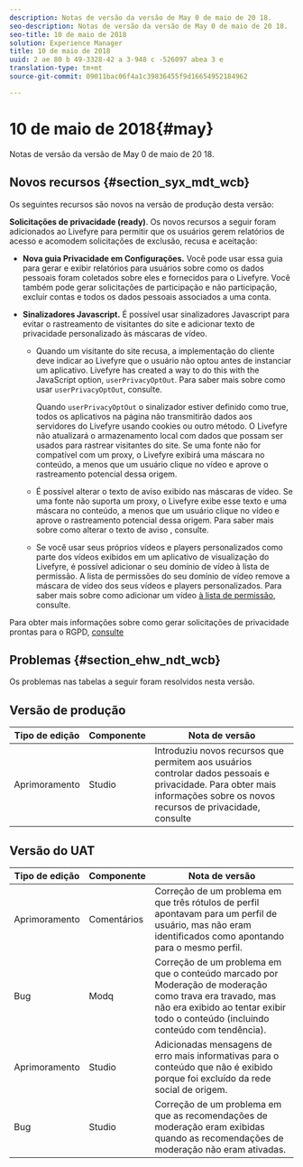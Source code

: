 ```yaml
---
description: Notas de versão da versão de May 0 de maio de 20 18.
seo-description: Notas de versão da versão de May 0 de maio de 20 18.
seo-title: 10 de maio de 2018
solution: Experience Manager
title: 10 de maio de 2018
uuid: 2 ae 80 b 49-3328-42 a 3-948 c -526097 abea 3 e
translation-type: tm+mt
source-git-commit: 09011bac06f4a1c39836455f9d16654952184962

---
```



# 10 de maio de 2018{#may}

Notas de versão da versão de May 0 de maio de 20 18.

## Novos recursos {#section_syx_mdt_wcb}

Os seguintes recursos são novos na versão de produção desta versão:

**Solicitações de privacidade (ready)**. Os novos recursos a seguir foram adicionados ao Livefyre para permitir que os usuários gerem relatórios de acesso e acomodem solicitações de exclusão, recusa e aceitação:

* **Nova guia Privacidade em Configurações.** Você pode usar essa guia para gerar e exibir relatórios para usuários sobre como os dados pessoais foram coletados sobre eles e fornecidos para o Livefyre. Você também pode gerar solicitações de participação e não participação, excluir contas e todos os dados pessoais associados a uma conta.
* **Sinalizadores Javascript.** É possível usar sinalizadores Javascript para evitar o rastreamento de visitantes do site e adicionar texto de privacidade personalizado às máscaras de vídeo.

   * Quando um visitante do site recusa, a implementação do cliente deve indicar ao Livefyre que o usuário não optou antes de instanciar um aplicativo. Livefyre has created a way to do this with the JavaScript option, `userPrivacyOptOut`. Para saber mais sobre como usar `userPrivacyOptOut`, [](/help/using/c-settings-other/c-gdpr-compliance/c-gdpr-compliance.md#section_nmz_q3n_3db)consulte.

      Quando `userPrivacyOptOut` o sinalizador estiver definido como true, todos os aplicativos na página não transmitirão dados aos servidores do Livefyre usando cookies ou outro método. O Livefyre não atualizará o armazenamento local com dados que possam ser usados para rastrear visitantes do site. Se uma fonte não for compatível com um proxy, o Livefyre exibirá uma máscara no conteúdo, a menos que um usuário clique no vídeo e aprove o rastreamento potencial dessa origem.

   * É possível alterar o texto de aviso exibido nas máscaras de vídeo. Se uma fonte não suporta um proxy, o Livefyre exibe esse texto e uma máscara no conteúdo, a menos que um usuário clique no vídeo e aprove o rastreamento potencial dessa origem. Para saber mais sobre como alterar o texto de aviso [](/help/using/c-settings-other/c-gdpr-compliance/c-gdpr-compliance.md#section_pb5_mnp_ldb), consulte.
   * Se você usar seus próprios vídeos e players personalizados como parte dos vídeos exibidos em um aplicativo de visualização do Livefyre, é possível adicionar o seu domínio de vídeo à lista de permissão. A lista de permissões do seu domínio de vídeo remove a máscara de vídeo dos seus vídeos e players personalizados. Para saber mais sobre como adicionar um vídeo [à lista de permissão](/help/using/c-settings-other/c-gdpr-compliance/c-gdpr-compliance.md#section_bzp_pnp_ldb), consulte.

Para obter mais informações sobre como gerar solicitações de privacidade prontas para o RGPD, [consulte](/help/using/c-settings-other/c-gdpr-compliance/c-gdpr-compliance.md#concept_q1l_r5s_rcb)

## Problemas {#section_ehw_ndt_wcb}

Os problemas nas tabelas a seguir foram resolvidos nesta versão.

## Versão de produção

| **Tipo de edição** | **Componente** | **Nota de versão** |
|---|---|---|
| Aprimoramento | Studio | Introduziu novos recursos que permitem aos usuários controlar dados pessoais e privacidade. Para obter mais informações sobre os novos recursos de privacidade, consulte [](#c_rn/section_syx_mdt_wcb) |

## Versão do UAT

| **Tipo de edição** | **Componente** | **Nota de versão** |
|---|---|---|
| Aprimoramento | Comentários | Correção de um problema em que três rótulos de perfil apontavam para um perfil de usuário, mas não eram identificados como apontando para o mesmo perfil. |
| Bug | Modq | Correção de um problema em que o conteúdo marcado por Moderação de moderação como trava era travado, mas não era exibido ao tentar exibir todo o conteúdo (incluindo conteúdo com tendência). |
| Aprimoramento | Studio | Adicionadas mensagens de erro mais informativas para o conteúdo que não é exibido porque foi excluído da rede social de origem. |
| Bug | Studio | Correção de um problema em que as recomendações de moderação eram exibidas quando as recomendações de moderação não eram ativadas. |

